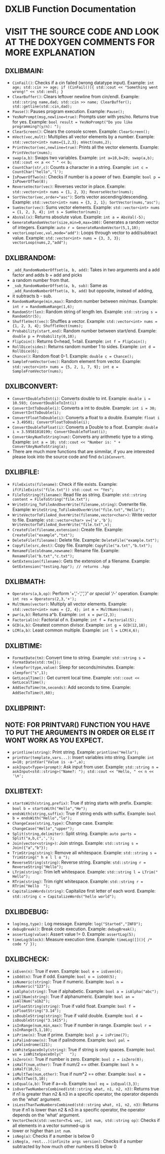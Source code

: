 # DXLIB Function Documentation
# VISIT THE SOURCE CODE AND LOOK AT THE DOXYGEN COMMENTS FOR MORE EXPLANATION

## DXLIBMAIN:

- `CinFail()`: Checks if a cin failed (wrong datatype input). Example: `int age; std::cin >> age; if (CinFail()){ std::cout << "Something went wrong!" << std::endl; }`
- `ClearBuffer()`: Clears leftover newline from cin/endl. Example: `std::string name,dad; std::cin >> name; ClearBuffer(); std::getline(std::cin,dad);`
- `Pause()`: Pauses program execution. Example: `Pause();`
- `YesNoPrompt(msg,newline=true)`: Prompts user with yes/no. Returns true for yes. Example: `bool result = YesNoPrompt("Do you like programming?(y/n): ");`
- `ClearScreen()`: Clears the console screen. Example: `ClearScreen();`
- `mVect(vec,mult)`: Multiplies all vector elements by a number. Example: `std::vector<int> nums={1,2,3}; mVect(nums,2);`
- `PrintVector(vec,newline=true)`: Prints all the vector elements. Example: `PrintVector(nums);`
- `swap(a,b)`: Swaps two variables. Example: `int a=10,b=20; swap(a,b); std::cout << a << " " << b;`
- `CountChar(str,c)`: Counts a character in a string. Example: `int c = CountChar("hello",'l');`
- `IsPowerOfTwo(n)`: Checks if number is a power of two. Example: `bool p = IsPowerOfTwo(8);`
- `ReverseVector(vec)`: Reverses vector in place. Example: `std::vector<int> nums = {1, 2, 3}; ReverseVector(nums);`
- `SortVector(vec,order="asc")`: Sorts vector ascending/descending. Example: `std::vector<int> nums = {3, 2, 1}; SortVector(nums,"asc");`
- `SumVector(vec)`: Sums vector elements. Example: `std::vector<int> nums = {1, 2, 3, 4}; int s = SumVector(nums);`
- `AbsVal(x)`: Returns absolute value. Example: `int a = AbsVal(-5);`
- `GenerateRandomVector(size,min=0,max=100)`: Generates a random vector of integers. Example: `auto r = GenerateRandomVector(5,1,10);`
- `vectorLoop(vec,val,mode="add")`: Loops through vector to add/subtract value. Example: `std::vector<int> nums = {3, 3, 3}; vectorLoop(nums,2,"add");`

## DXLIBRANDOM:

- `_add_RandomNumberOffset(a, b, add)`: Takes in two arguments and a add factor and adds b + add and picks
- a random number from that.
- `_sub_RandomNumberOffset(a, b, sub)`: Same as `_add_RandomNumberOffset(a, b, add)` but opposite, instead of adding,
- it subtracts b - sub.
- `RandomNumRange(min,max)`: Random number between min/max. Example: `int r = RandomNumRange(1,6);`
- `RandomStr(len)`: Random string of length len. Example: `std::string s = RandomStr(5);`
- `ShuffleVect(vec)`: Shuffles a vector. Example: `std::vector<int> nums = {1, 2, 3, 4}; ShuffleVect(nums);`
- `Probability(start,end)`: Random number between start/end. Example: `double p = Probability(0,10);`
- `FlipCoin()`: Returns 0=head, 1=tail. Example: `int f = FlipCoin();`
- `RollDice(sides)`: Returns random number 1 to sides. Example: `int d = RollDice(6);`
- `Chance()`: Random float 0-1. Example: `double c = Chance();`
- `SampleFromVector(vec)`: Random element from vector. Example: `std::vector<int> nums = {5, 2, 1, 7, 9}; int e = SampleFromVector(nums);`

## DXLIBCONVERT:

- `ConvertDoubleToInt(i)`: Converts double to int. Example: `double i = 10.593; ConvertDoubleToInt(i)`
- `ConvertIntToDouble(i)`: Converts a int to double. Example: `int i = 30; ConvertIntToDouble(i);`
- `ConvertFloatToDouble(i)`: Converts a float to a double. Example: `float i = 3.49501; ConvertFloatToDouble(i);`
- `ConvertDoubleToFloat(i)`: Converts a Double to a float. Example: `double i = 3.59581010199; ConvertDoubleToFloat(i);`
- `ConvertAnyNumToString(num)`: Converts any arithmetic type to a stirng. Example: `int a = 10; std::cout << "Number is: " + ConvertAnyNumToString(a);`
- There are much more functions that are simmilar, if you are interested please look into the source code and find `dxlibConvert`.

## DXLIBFILE:

- `FileExists(filename)`: Check if file exists. Example: `if(FileExists("file.txt")) std::cout << "Yes";`
- `FileToString(filename)`: Read file as string. Example: `std::string content = FileToString("file.txt");`
- `WriteString_ToFileAndOverWrite(filename,string)`: Overwrite file. Example: `WriteString_ToFileAndOverWrite("file.txt","Hello");`
- `WriteVectorToFileAnd_OverWrite(filename,vector<char>)`: Write vector to file. Example: `std::vector<char> v={'a','b'}; WriteVectorToFileAnd_OverWrite("file.txt",v);`
- `CreateFile(filename,extension)`: Create file. Example: `CreateFile("example","txt");`
- `DeleteFile(filename)`: Delete file. Example: `DeleteFile("example.txt");`
- `CopyFile(src,dest)`: Copy file. Example: `CopyFile("a.txt","b.txt");`
- `RenameFile(oldname,newname)`: Rename file. Example: `RenameFile("b.txt","c.txt");`
- `GetExtension(filename)`: Gets the extension of a filename. Example: `GetExtension("testing.hpp"); // returns .hpp`

## DXLIBMATH:

- `Operators(a,b,op)`: Perform '+','-','*','/' or special '/*-' operation. Example: `int res = Operators(2,3,'+');`
- `MultNums(vector)`: Multiply all vector elements. Example: `std::vector<int> nums = {2, 4}; int m = MultNums(nums);`
- `pwr(a,b)`: Returns a^b. Example: `int x = pwr(2,3);`
- `Factorial(n)`: Factorial of n. Example: `int f = Factorial(5);`
- `GCD(a,b)`: Greatest common divisor. Example: `int g = GCD(12,18);`
- `LCM(a,b)`: Least common multiple. Example: `int l = LCM(4,6);`

## DXLIBTIME:

- `FormatDate(tm)`: Convert time to string. Example: `std::string s = FormatDate(std::tm{});`
- `sleepfor(type,value)`: Sleep for seconds/minutes. Example: `sleepfor("s",1);`
- `GetLocalTime():` Get current local time. Example: `std::cout << GetLocalTime();`
- `AddSecToTime(tm,seconds)`: Add seconds to time. Example: `AddSecToTime(t,60);`

## DXLIBPRINT:

## NOTE: FOR PRINTVAR() FUNCTION YOU HAVE TO PUT THE ARGUMENTS IN ORDER OR ELSE IT WONT WORK AS YOU EXPECT.

- `printline(string)`: Print string. Example: `printline("Hello");`
- `printVar(template,vars...)`: Insert variables into string. Example: `int a=10; printVar("Value is -a-",a);`
- `askInput<Type>(prompt)`: Ask input from user. Example: `std::string n = askInput<std::string>("Name?: "); std::cout << "Hello, " << n << '\n';`

## DXLIBTEXT:

- `startsWith(string,prefix)`: True if string starts with prefix. Example: `bool b = startsWith("Hello","He");`
- `endsWith(string,suffix)`: True if string ends with suffix. Example: `bool b = endsWith("Hello","lo");`
- `ChangeCase(string,type)`: Change case. Example: `ChangeCase("Hello","upper");`
- `Split(string,delimiter)`: Split string. Example: `auto parts = Split("a,b,c",',');`
- `Join(vector<string>)`: Join strings. Example: `std::string s = Join({"a","b"});`
- `TrimString(string)`: Remove all whitespace. Example: `std::string s = TrimString(" h e l l o ");`
- `ReverseString(string)`: Reverse string. Example: `std::string r = ReverseString("Hello");`
- `LTrim(string)`: Trim left whitespace. Example: `std::string l = LTrim("  Hello");`
- `RTrim(string)`: Trim right whitespace. Example: `std::string r = RTrim("Hello  ");`
- `CapitalizeWords(string)`: Capitalize first letter of each word. Example: `std::string c = CapitalizeWords("hello world");`

## DXLIBDEBUG:

- `log(msg,type):` Log message. Example: `log("Started","INFO");`
- `debugBreak()`: Break code execution. Example: `debugBreak();`
- `assertLog(value)`: Assert value != 0. Example: `assertLog(5);`
- `timeLog(block)`: Measure execution time. Example: `timeLog([](){ /* code */ });`

## DXLIBCHECK:

- `isEven(n)`: True if even. Example: `bool e = isEven(4);`
- `isOdd(n)`: True if odd. Example: `bool o = isOdd(5);`
- `isNumeric(string)`: True if numeric. Example: `bool n = isNumeric("123");`
- `isAlpha(string)`: True if alphabetic. Example: `bool a = isAlpha("abc");`
- `isAllNum(string)`: True if alphanumeric. Example: `bool an = isAllNum("a1b2");`
- `isFloatString(string)`: True if valid float. Example: `bool f = isFloatString("3.14");`
- `isDoubleString(string)`: True if valid double. Example: `bool d = isDoubleString("3.1415");`
- `isInRange(num,min,max)`: True if number in range. Example: `bool r = isInRange(5,1,10);`
- `isPrime(n)`: True if prime. Example: `bool p = isPrime(7);`
- `isPalindrome(n)`: True if palindrome. Example: `bool pal = isPalindrome(121);`
- `isWhiteSpaceOnly(string)`: True if string is only spaces. Example: `bool ws = isWhiteSpaceOnly("   ");`
- `isZero(n)`: True if number is zero. Example: `bool z = isZero(0);`
- `isHalf(num,other)`: True if num/2 == other. Example: `bool h = isHalf(10,5);`
- `isMultTwo(num,other)`: True if num*2 == other. Example: `bool m = isMultTwo(5,10);`
- `isEqual(a,b)`: True if a==b. Example: `bool eq = isEqual(3,3);`
- `isOverTwoNumbersCombined(std::string what, n1, n2, n3)`: Returns true if n1 is greater than n2 & n3 in a specific operator, the operator depends on the 'what' argument.
- `isLessThanTwoNumbersCombined(std::string what, n1, n2, n3)`: Returns true if n1 is lower than n2 & n3 in a specific operator, the operator depends on the 'what' argument.
- `VectorCheck(std::vector<T>& vec, int num, std::string op)`: Checks if all elements in a vector summed-up is
- lower or higher than `int num`.
- `isNeg(a)`: Checks if a number is below 0
- `isNeg(a, rest...)(infinite args version)`: Checks if a number subtracted by how much other numbers IS below 0
